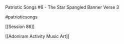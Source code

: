 Patriotic Songs #6 - The Star Spangled Banner Verse 3

#patrioticsongs 

[[Session 86]]

[[Adoniram Activity Music Art]]
